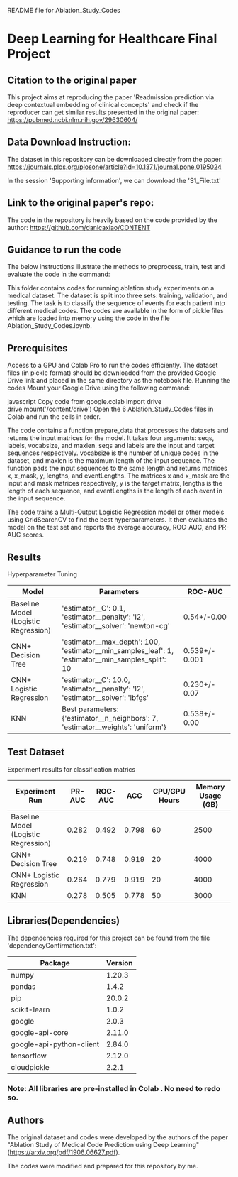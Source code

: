 README file for Ablation_Study_Codes

# Deep Learning for Healthcare Final Project


## Citation to the original paper
This project aims at reproducing the paper 'Readmission prediction via deep contextual embedding of clinical concepts' and check if the reproducer can get similar results presented in the original paper:
https://pubmed.ncbi.nlm.nih.gov/29630604/


## Data Download Instruction:
The dataset in this repository can be downloaded directly from the paper:
https://journals.plos.org/plosone/article?id=10.1371/journal.pone.0195024

In the session 'Supporting information', we can download the 'S1_File.txt'

## Link to the original paper's repo:
The code in the repository is heavily based on the code provided by the author:
https://github.com/danicaxiao/CONTENT


## Guidance to run the code

The below instructions illustrate the methods to preprocess, train, test and evaluate the code in the command:

This folder contains codes for running ablation study experiments on a medical dataset. The dataset is split into three sets: training, validation, and testing. The task is to classify the sequence of events for each patient into different medical codes. The codes are available in the form of pickle files which are loaded into memory using the code in the file Ablation_Study_Codes.ipynb.

## Prerequisites
Access to a GPU and Colab Pro to run the codes efficiently.
The dataset files (in pickle format) should be downloaded from the provided Google Drive link and placed in the same directory as the notebook file.
Running the codes
Mount your Google Drive using the following command:

javascript
Copy code
from google.colab import drive
drive.mount('/content/drive')
Open the 6 Ablation_Study_Codes files in Colab and run the cells in order.

The code contains a function prepare_data that processes the datasets and returns the input matrices for the model. It takes four arguments: seqs, labels, vocabsize, and maxlen. seqs and labels are the input and target sequences respectively. vocabsize is the number of unique codes in the dataset, and maxlen is the maximum length of the input sequence. The function pads the input sequences to the same length and returns matrices x, x_mask, y, lengths, and eventLengths. The matrices x and x_mask are the input and mask matrices respectively, y is the target matrix, lengths is the length of each sequence, and eventLengths is the length of each event in the input sequence.

The code trains a Multi-Output Logistic Regression model or other models using GridSearchCV to find the best hyperparameters. It then evaluates the model on the test set and reports the average accuracy, ROC-AUC, and PR-AUC scores.

## Results

Hyperparameter Tuning

|Model                                | Parameters                                                                                        | ROC-AUC        | 
| ------------------------------------| --------------------------------------------------------------------------------------------------| -------------- | 
| Baseline Model (Logistic Regression)| 'estimator__C': 0.1, 'estimator__penalty': 'l2', 'estimator__solver': 'newton-cg'                 | 0.54+/-0.00    | 
| CNN+ Decision Tree                  | 'estimator__max_depth': 100, 'estimator__min_samples_leaf': 1, 'estimator__min_samples_split': 10 | 0.539+/- 0.001 | 
| CNN+ Logistic Regression            | 'estimator__C': 10.0, 'estimator__penalty': 'l2', 'estimator__solver': 'lbfgs'                    | 0.230+/- 0.07  | 
| KNN                                 | Best parameters: {'estimator__n_neighbors': 7, 'estimator__weights': 'uniform'}                   | 0.538+/- 0.00  | 


## Test Dataset

Experiment results for classification matrics 

| Experiment Run                       | PR-AUC | ROC-AUC | ACC   | CPU/GPU Hours | Memory Usage (GB) |
| -------------------------------------| -------| --------| ------| --------------| ----------------- |
| Baseline Model (Logistic Regression) | 0.282  | 0.492   | 0.798 | 60            |   2500            |
| CNN+ Decision Tree                   | 0.219  | 0.748   | 0.919 | 20            |   4000            |
| CNN+ Logistic Regression             | 0.264  | 0.779   | 0.919 | 20            |   4000            |
| KNN                                  | 0.278  | 0.505   | 0.778 | 50            |   3000            |

## Libraries(Dependencies)

The dependencies required for this project can be found from the file 'dependencyConfirmation.txt':

| Package                 |  Version   | 
| ------------------------| ---------- | 
| numpy                   | 1.20.3     |  
| pandas                  | 1.4.2      |  
| pip                     | 20.0.2     |  
| scikit-learn            | 1.0.2      | 
| google                  | 2.0.3      |
| google-api-core         | 2.11.0     |
| google-api-python-client| 2.84.0     |
| tensorflow              | 2.12.0     |
| cloudpickle             | 2.2.1      |

### Note: All libraries are pre-installed in Colab . No need to redo so.


## Authors
The original dataset and codes were developed by the authors of the paper "Ablation Study of Medical Code Prediction using Deep Learning" (https://arxiv.org/pdf/1906.06627.pdf).

The codes were modified and prepared for this repository by me.
